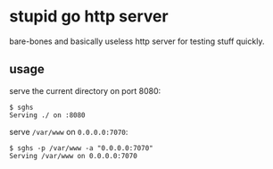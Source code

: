 # stupid go http server
bare-bones and basically useless http server for testing stuff quickly.

## usage
serve the current directory on port 8080:
```console
$ sghs
Serving ./ on :8080
```

serve `/var/www` on `0.0.0.0:7070`:
```console
$ sghs -p /var/www -a "0.0.0.0:7070"
Serving /var/www on 0.0.0.0:7070
```
